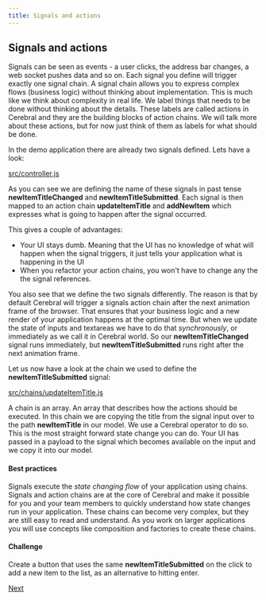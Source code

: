 ```yaml
---
title: Signals and actions 
---
```


## Signals and actions

Signals can be seen as events - a user clicks, the address bar changes, a web socket pushes data and so on. Each signal you define will trigger exactly one signal chain. A signal chain allows you to express complex flows (business logic) without thinking about implementation. This is much like we think about complexity in real life. We label things that needs to be done without thinking about the details. These labels are called actions in Cerebral and they are the building blocks of action chains. We will talk more about these actions, but for now just think of them as labels for what should be done.

In the demo application there are already two signals defined. Lets have a look:

[src/controller.js](https://github.com/cerebral/cerebral-website-tutorial-basic/blob/react/src/controller.js)

As you can see we are defining the name of these signals in past tense **newItemTitleChanged** and **newItemTitleSubmitted**. Each signal is then mapped to an action chain **updateItemTitle** and **addNewItem** which expresses what is going to happen after the signal occurred.

This gives a couple of advantages:

* Your UI stays dumb. Meaning that the UI has no knowledge of what will happen when the signal triggers, it just tells your application what is happening in the UI
* When you refactor your action chains, you won't have to change any the the signal references.

You also see that we define the two signals differently. The reason is that by default Cerebral will trigger a signals action chain after the next animation frame of the browser. That ensures that your business logic and a new render of your application happens at the optimal time. But when we update the state of inputs and textareas we have to do that *synchronously*, or immediately as we call it in Cerebral world. So our **newItemTitleChanged** signal runs immediately, but **newItemTitleSubmitted** runs right after the next animation frame.

Let us now have a look at the chain we used to define the **newItemTitleSubmitted** signal:

[src/chains/updateItemTitle.js](https://github.com/cerebral/cerebral-website-tutorial-basic/blob/react/src/chains/updateItemTitle.js)

A chain is an array. An array that describes how the actions should be executed. In this chain we are copying the title from the signal input over to the path **newItemTitle** in our model. We use a Cerebral operator to do so. This is the most straight forward state change you can do. Your UI has passed in a payload to the signal which becomes available on the input and we copy it into our model.

#### Best practices
Signals execute the *state changing flow* of your application using chains. Signals and action chains are at the core of Cerebral and make it possible for you and your team members to quickly understand how state changes run in your application. These chains can become very complex, but they are still easy to read and understand. As you work on larger applications you will use concepts like composition and factories to create these chains.

#### Challenge
Create a button that uses the same **newItemTitleSubmitted** on the click to add a new item to the list, as an alternative to hitting enter.

[Next](./04_creating_components.en.md)
